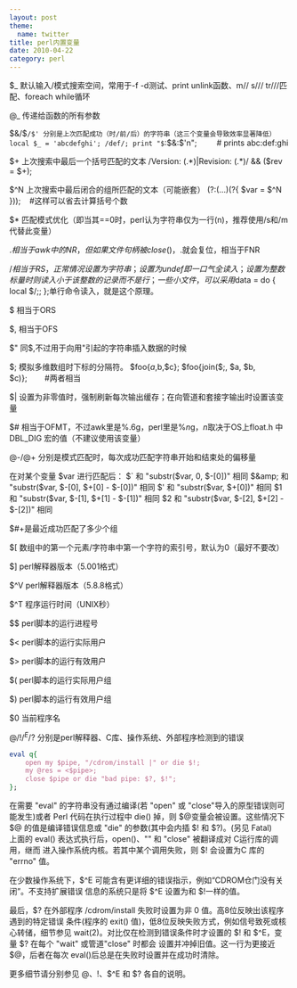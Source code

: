 ```yaml
---
layout: post
theme:
  name: twitter
title: perl内置变量
date: 2010-04-22
category: perl
---
```


$_ 默认输入/模式搜索空间，常用于-f -d测试、print unlink函数、m// s/// tr///匹配、foreach while循环

@_ 传递给函数的所有参数

$&/$`/$' 分别是上次匹配成功（时/前/后）的字符串（这三个变量会导致效率显著降低）
local $_ = 'abcdefghi';
/def/;
print "$`:$&:$'n";         # prints abc:def:ghi

$+ 上次搜索中最后一个括号匹配的文本
/Version: (.*)|Revision: (.*)/ && ($rev = $+);

$^N 上次搜索中最后闭合的组所匹配的文本（可能嵌套）
(?:(...)(?{ $var = $^N }));    #这样可以省去计算括号个数

$* 匹配模式优化（即当其==0时，perl认为字符串仅为一行(n)，推荐使用/s和/m代替此变量）

$. 相当于awk中的NR，但如果文件句柄被close()，$.就会复位，相当于FNR

$/ 相当于RS，正常情况设置为字符串；设置为undef即一口气全读入；设置为整数标量时则读入小于该整数的记录而不是行；一些小文件，可以采用$data = do { local $/;<FH>; };单行命令读入，就是这个原理。

$ 相当于ORS

$, 相当于OFS

$" 同$,不过用于向用"引起的字符串插入数据的时候

$; 模拟多维数组时下标的分隔符。
$foo{$a,$b,$c};
$foo{join($;, $a, $b, $c)};        #两者相当

$| 设置为非零值时，强制刷新每次输出缓存；在向管道和套接字输出时设置该变量

$# 相当于OFMT，不过awk里是%.6g，perl里是%*n*g，*n*取决于OS上float.h 中 DBL_DIG 宏的值（不建议使用该变量）

@-/@+ 分别是模式匹配时，每次成功匹配字符串开始和结束处的偏移量

在对某个变量 $var 进行匹配后：
$` 和 "substr($var, 0, $-[0])" 相同
$&amp; 和 "substr($var, $-[0], $+[0] - $-[0])" 相同
$' 和 "substr($var, $+[0])" 相同
$1 和 "substr($var, $-[1], $+[1] - $-[1])" 相同
$2 和 "substr($var, $-[2], $+[2] - $-[2])" 相同

$#+是最近成功匹配了多少个组

$[ 数组中的第一个元素/字符串中第一个字符的索引号，默认为0（最好不要改）

$] perl解释器版本（5.001格式）

$^V perl解释器版本（5.8.8格式）

$^T 程序运行时间（UNIX秒）

$$ perl脚本的运行进程号

$< perl脚本的运行实际用户

$> perl脚本的运行有效用户

$( perl脚本的运行实际用户组

$) perl脚本的运行有效用户组

$0 当前程序名

$@/$!/$^E/$? 分别是perl解释器、C库、操作系统、外部程序检测到的错误
```perl
eval q{
    open my $pipe, "/cdrom/install |" or die $!;
    my @res = <$pipe>;
    close $pipe or die "bad pipe: $?, $!";
};
```
在需要 "eval" 的字符串没有通过编译(若 "open" 或 "close"导入的原型错误则可能发生)或者 Perl 代码在执行过程中 die() 掉，则 $@变量会被设置。这些情况下 $@ 的值是编译错误信息或 "die" 的参数(其中会内插 $! 和 $?)。(另见 Fatal)    
上面的 eval() 表达式执行后，open()、"<PIPE>" 和 "close" 被翻译成对 C运行库的调用，继而 进入操作系统内核。若其中某个调用失败，则 $! 会设置为C 库的 "errno" 值。

在少数操作系统下，$^E 可能含有更详细的错误指示，例如“CDROM仓门没有关闭”。不支持扩展错误 信息的系统只是将 $^E 设置为和 $!一样的值。

最后，$? 在外部程序 /cdrom/install 失败时设置为非 0 值。高8位反映出该程序遇到的特定错误 条件(程序的 exit() 值)，低8位反映失败方式，例如信号致死或核心转储，细节参见 wait(2)。对比仅在检测到错误条件时才设置的 $! 和 $^E，变量 $? 在每个 "wait" 或管道"close" 时都会 设置并冲掉旧值。这一行为更接近 $@，后者在每次 eval()后总是在失败时设置并在成功时清除。

更多细节请分别参见 $@、$!、$^E 和 $? 各自的说明。

